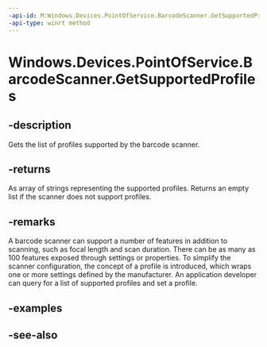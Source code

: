 ----api-id: M:Windows.Devices.PointOfService.BarcodeScanner.GetSupportedProfiles
-api-type: winrt method
---<!-- Method syntaxpublic Windows.Foundation.Collections.IVectorView<string> GetSupportedProfiles()--># Windows.Devices.PointOfService.BarcodeScanner.GetSupportedProfiles## -descriptionGets the list of profiles supported by the barcode scanner.## -returnsAs array of strings representing the supported profiles. Returns an empty list if the scanner does not support profiles.## -remarksA barcode scanner can support a number of features in addition to scanning, such as focal length and scan duration. There can be as many as 100 features exposed through settings or properties. To simplify the scanner configuration, the concept of a profile is introduced, which wraps one or more settings defined by the manufacturer. An application developer can query for a list of supported profiles and set a profile.## -examples## -see-also